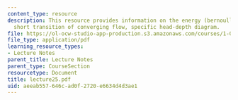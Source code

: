 ```yaml
---
content_type: resource
description: This resource provides information on the energy (bernoulli) principle,
  short transition of converging flow, specific head-depth diagram.
file: https://ol-ocw-studio-app-production.s3.amazonaws.com/courses/1-060-engineering-mechanics-ii-spring-2006/aeeab557646cad0f2720e6634d4d3ae1_lecture25.pdf
file_type: application/pdf
learning_resource_types:
- Lecture Notes
parent_title: Lecture Notes
parent_type: CourseSection
resourcetype: Document
title: lecture25.pdf
uid: aeeab557-646c-ad0f-2720-e6634d4d3ae1
---
```

